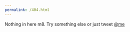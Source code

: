 ```yaml
---
permalink: /404.html
---
```

Nothing in here m8. Try something else or just tweet <a href="https://twitter.com/intent/tweet?url=http%3A%2F%2Ffiliptronicek.me%2F&text=Something%20wrong%20here%20@filiptronicek">@me</a>
